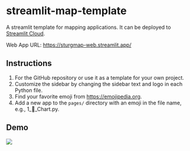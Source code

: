 # streamlit-map-template

A streamlit template for mapping applications. It can be deployed to [Streamlit Cloud](https://streamlit.io/cloud).

Web App URL: <https://sturgmap-web.streamlit.app/>

## Instructions

1. For the GitHub repository or use it as a template for your own project.
2. Customize the sidebar by changing the sidebar text and logo in each Python file.
3. Find your favorite emoji from https://emojipedia.org.
4. Add a new app to the `pages/` directory with an emoji in the file name, e.g., 1_🚀_Chart.py.

## Demo

![](https://i.imgur.com/6lj0oAO.png)
